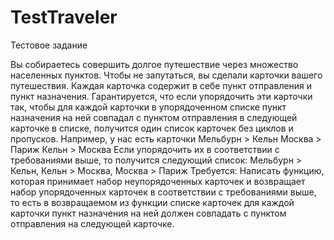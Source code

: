 # TestTraveler
Тестовое задание

Вы собираетесь совершить долгое путешествие через множество населенных пунктов. 
Чтобы не запутаться, вы сделали карточки вашего путешествия. Каждая карточка содержит в себе пункт отправления и пункт назначения. 
Гарантируется, что если упорядочить эти карточки так, чтобы для каждой карточки в упорядоченном списке пункт назначения на ней совпадал с пунктом отправления в следующей карточке в списке, получится один список карточек без циклов и пропусков. 
Например, у нас есть карточки
Мельбурн > Кельн
Москва > Париж
Кельн > Москва
Если упорядочить их в соответствии с требованиями выше, то получится следующий список:
Мельбурн > Кельн, Кельн > Москва, Москва > Париж 
Требуется:
Написать функцию, которая принимает набор неупорядоченных карточек и возвращает набор упорядоченных карточек в соответствии с требованиями выше, то есть в возвращаемом из функции списке карточек для каждой карточки пункт назначения на ней должен совпадать с пунктом отправления на следующей карточке. 
